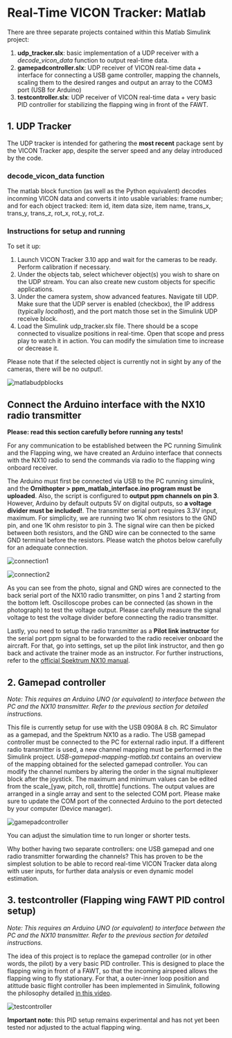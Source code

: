 # Real-Time VICON Tracker: Matlab

There are three separate projects contained within this Matlab Simulink project:

1. **udp_tracker.slx**: basic implementation of a UDP receiver with a *decode_vicon_data* function to output real-time data.
2. **gamepadcontroller.slx**: UDP receiver of VICON real-time data + interface for connecting a USB game controller, mapping the channels, scaling them to the desired ranges and output an array to the COM3 port (USB for Arduino)
3. **testcontroller.slx**: UDP receiver of VICON real-time data + very basic PID controller for stabilizing the flapping wing in front of the FAWT.

## 1. UDP Tracker
The UDP tracker is intended for gathering the **most recent** package sent by the VICON Tracker app, despite the server speed and any delay introduced by the code.

### decode_vicon_data function
The matlab block function (as well as the Python equivalent) decodes inconming VICON data and converts it into usable variables: frame number; and for each object tracked: item id, item data size, item name, trans_x, trans_y, trans_z, rot_x, rot_y, rot_z.

### Instructions for setup and running

To set it up:

1. Launch VICON Tracker 3.10 app and wait for the cameras to be ready. Perform calibration if necessary.
2. Under the objects tab, select whichever object(s) you wish to share on the UDP stream. You can also create new custom objects for specific applications. 
3. Under the camera system, show advanced features. Navigate till UDP. Make sure that the UDP server is enabled (checkbox), the IP address (typically *localhost*), and the port match those set in the Simulink UDP receive block.
4. Load the Simulink udp_tracker.slx file. There should be a scope connected to visualize positions in real-time. Open that scope and press play to watch it in action. You can modify the simulation time to increase or decrease it.

Please note that if the selected object is currently not in sight by any of the cameras, there will be no output!.

![matlabudpblocks](https://github.com/danielalaez/MARSlab-NCKU-docs/blob/main/docs/img/matlab-udp-blocks.png?raw=true)

## Connect the Arduino interface with the NX10 radio transmitter
**Please: read this section carefully before running any tests!**

For any communication to be established between the PC running Simulink and the Flapping wing, we have created an Arduino interface that connects with the NX10 radio to send the commands via radio to the flapping wing onboard receiver. 

The Arduino must first be connected via USB to the PC running simulink, and the **Ornithopter > ppm_matlab_interface.ino program must be uploaded**. Also, the script is configured to **output ppm channels on pin 3**. However, Arduino by default outputs 5V on digital outputs, so **a voltage divider must be included!**. The transmitter serial port requires 3.3V input, maximum. For simplicity, we are running two 1K ohm resistors to the GND pin, and one 1K ohm resistor to pin 3. The signal wire can then be picked between both resistors, and the GND wire can be connected to the same GND terminal before the resistors. Please watch the photos below carefully for an adequate connection.

![connection1](https://github.com/danielalaez/MARSlab-NCKU-docs/blob/main/docs/img/connections_1.jpg)

![connection2](https://github.com/danielalaez/MARSlab-NCKU-docs/blob/main/docs/img/connections_2.jpg)

As you can see from the photo, signal and GND wires are connected to the back serial port of the NX10 radio transmitter, on pins 1 and 2 starting from the bottom left. Oscilloscope probes can be connected (as shown in the photograph) to test the voltage output. Please carefully measure the signal voltage to test the voltage divider before connecting the radio transmitter.

Lastly, you need to setup the radio transmitter as a **Pilot link instructor** for the serial port ppm signal to be forwarded to the radio receiver onboard the aircraft. For that, go into settings, set up the pilot link instructor, and then go back and activate the trainer mode as an instructor. For further instructions, refer to the [official Spektrum NX10 manual](https://spektrumrc.com/ProdInfo/Files/SPMR10100-Manual-EN.pdf).

## 2. Gamepad controller
*Note: This requires an Arduino UNO (or equivalent) to interface between the PC and the NX10 transmitter. Refer to the previous section for detailed instructions.*

This file is currently setup for use with the USB 0908A 8 ch. RC Simulator as a gamepad, and the Spektrum NX10 as a radio. The USB gamepad controller must be connected to the PC for external radio input. If a different radio transmitter is used, a new channel mapping must be performed in the Simulink project. *USB-gamepad-mapping-matlab.txt* contains an overview of the mapping obtained for the selected gamepad controller. You can modify the channel numbers by altering the order in the signal multiplexer block after the joystick. The maximum and minimum values can be edited from the scale_[yaw, pitch, roll, throttle] functions. The output values are arranged in a single array and sent to the selected COM port. Please make sure to update the COM port of the connected Arduino to the port detected by your computer (Device manager).

![gamepadcontroller](https://raw.githubusercontent.com/danielalaez/MARSlab-NCKU-docs/refs/heads/main/docs/img/gamepadcontroller.png)

You can adjust the simulation time to run longer or shorter tests.

Why bother having two separate controllers: one USB gamepad and one radio transmitter forwarding the channels? This has proven to be the simplest solution to be able to record real-time VICON Tracker data along with user inputs, for further data analysis or even dynamic model estimation.


## 3. testcontroller (Flapping wing FAWT PID control setup)
*Note: This requires an Arduino UNO (or equivalent) to interface between the PC and the NX10 transmitter. Refer to the previous section for detailed instructions.*

The idea of this project is to replace the gamepad controller (or in other words, the pilot) by a very basic PID controller. This is designed to place the flapping wing in front of a FAWT, so that the incoming airspeed allows the flapping wing to fly stationary. For that, a outer-inner loop position and atittude basic flight controller has been implemented in Simulink, following the philosophy detailed [in this video](https://youtu.be/GK1t8YIvGM8?si=XXKP-D1GhhyG8yT8).

![testcontroller](https://github.com/danielalaez/MARSlab-NCKU-docs/blob/main/docs/img/testcontroller.png?raw=true)

**Important note:** this PID setup remains experimental and has not yet been tested nor adjusted to the actual flapping wing. 